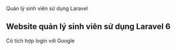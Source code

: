 Quản lý sinh viên sử dụng Laravel

<h2> Website quản lý sinh viên sử dụng Laravel 6 </h2>
<p> Có tích hợp login với Google <p>
